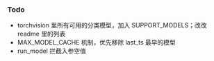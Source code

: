 
### Todo

- torchvision 里所有可用的分类模型，加入 SUPPORT_MODELS；改改 readme 里的列表
- MAX_MODEL_CACHE 机制，优先移除 last_ts 最早的模型
- run_model 拦截入参空值
